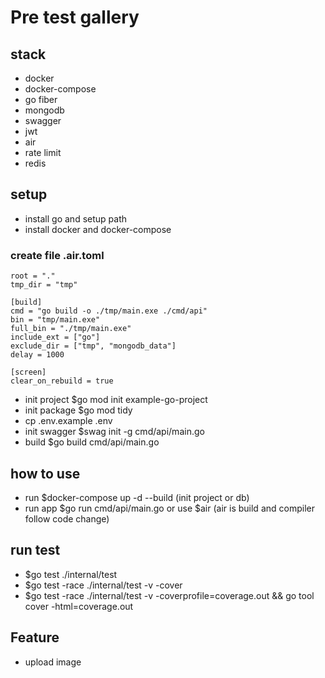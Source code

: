 # Pre test gallery

## stack

- docker
- docker-compose
- go fiber
- mongodb
- swagger
- jwt
- air
- rate limit
- redis

## setup

- install go and setup path
- install docker and docker-compose

### create file .air.toml

```
root = "."
tmp_dir = "tmp"

[build]
cmd = "go build -o ./tmp/main.exe ./cmd/api"
bin = "tmp/main.exe"
full_bin = "./tmp/main.exe"
include_ext = ["go"]
exclude_dir = ["tmp", "mongodb_data"]
delay = 1000

[screen]
clear_on_rebuild = true
```

- init project $go mod init example-go-project
- init package $go mod tidy
- cp .env.example .env
- init swagger $swag init -g cmd/api/main.go
- build $go build cmd/api/main.go

## how to use

- run $docker-compose up -d --build (init project or db)
- run app $go run cmd/api/main.go or use $air (air is build and compiler follow code change)

## run test

- $go test ./internal/test
- $go test -race ./internal/test -v -cover
- $go test -race ./internal/test -v -coverprofile=coverage.out && go tool cover -html=coverage.out

## Feature

- upload image
